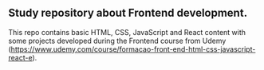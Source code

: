 ## Study repository about Frontend development.

This repo contains basic HTML, CSS, JavaScript and React content with some projects developed during the Frontend course from Udemy (https://www.udemy.com/course/formacao-front-end-html-css-javascript-react-e).
